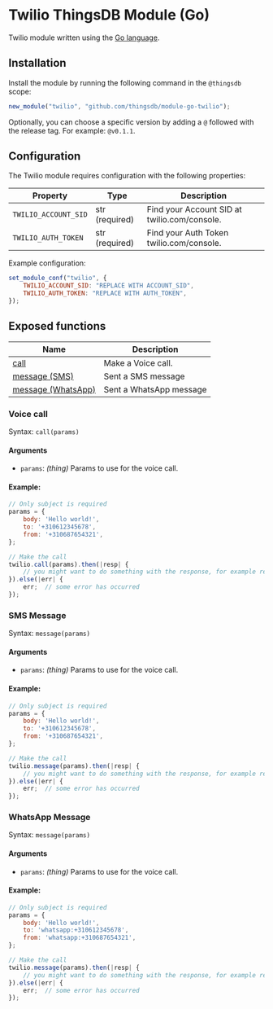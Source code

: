 # Twilio ThingsDB Module (Go)

Twilio module written using the [Go language](https://golang.org).


## Installation

Install the module by running the following command in the `@thingsdb` scope:

```javascript
new_module("twilio", "github.com/thingsdb/module-go-twilio");
```

Optionally, you can choose a specific version by adding a `@` followed with the release tag. For example: `@v0.1.1`.

## Configuration

The Twilio module requires configuration with the following properties:

Property             | Type            | Description
-------------------- | --------------- | -----------
`TWILIO_ACCOUNT_SID` | str (required)  | Find your Account SID at twilio.com/console.
`TWILIO_AUTH_TOKEN`  | str (required)  | Find your Auth Token twilio.com/console.


Example configuration:

```javascript
set_module_conf("twilio", {
    TWILIO_ACCOUNT_SID: "REPLACE WITH ACCOUNT_SID",
    TWILIO_AUTH_TOKEN: "REPLACE WITH AUTH_TOKEN",
});
```

## Exposed functions

Name                                    | Description
--------------------------------------- | -----------
[call](#voice-call)                     | Make a Voice call.
[message (SMS)](#sms-message)           | Sent a SMS message
[message (WhatsApp)](#whatsapp-message) | Sent a WhatsApp message

### Voice call

Syntax: `call(params)`

#### Arguments

- `params`: _(thing)_ Params to use for the voice call.

#### Example:

```javascript
// Only subject is required
params = {
    body: 'Hello world!',
    to: '+310612345678',
    from: '+310687654321',
};

// Make the call
twilio.call(params).then(|resp| {
    // you might want to do something with the response, for example resp.Sid.
}).else(|err| {
    err;  // some error has occurred
});
```

### SMS Message

Syntax: `message(params)`

#### Arguments

- `params`: _(thing)_ Params to use for the voice call.

#### Example:

```javascript
// Only subject is required
params = {
    body: 'Hello world!',
    to: '+310612345678',
    from: '+310687654321',
};

// Make the call
twilio.message(params).then(|resp| {
    // you might want to do something with the response, for example resp.Sid.
}).else(|err| {
    err;  // some error has occurred
});
```

### WhatsApp Message

Syntax: `message(params)`

#### Arguments

- `params`: _(thing)_ Params to use for the voice call.

#### Example:

```javascript
// Only subject is required
params = {
    body: 'Hello world!',
    to: 'whatsapp:+310612345678',
    from: 'whatsapp:+310687654321',
};

// Make the call
twilio.message(params).then(|resp| {
    // you might want to do something with the response, for example resp.Sid.
}).else(|err| {
    err;  // some error has occurred
});
```
